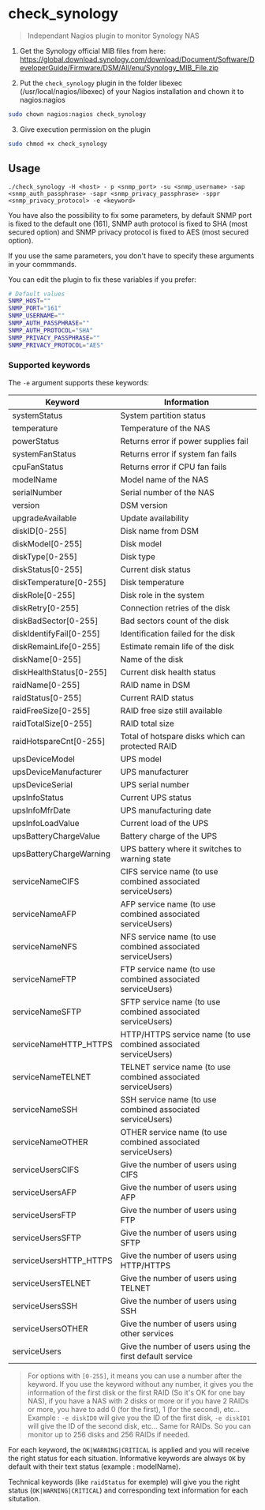 # check_synology
> Independant Nagios plugin to monitor Synology NAS

1. Get the Synology official MIB files from here:
https://global.download.synology.com/download/Document/Software/DeveloperGuide/Firmware/DSM/All/enu/Synology_MIB_File.zip

2. Put the `check_synology` plugin in the folder libexec (/usr/local/nagios/libexec) of your Nagios installation and chown it to nagios:nagios
```bash
sudo chown nagios:nagios check_synology
```
3. Give execution permission on the plugin
```bash
sudo chmod +x check_synology
```

## Usage

```shell
./check_synology -H <host> - p <snmp_port> -su <snmp_username> -sap <snmp_auth_passphrase> -sapr <snmp_privacy_passphrase> -sppr <snmp_privacy_protocol> -e <keyword>
```

You have also the possibility to fix some parameters, by default SNMP port is fixed to the default one (161), SNMP auth protocol is fixed to SHA (most secured option) and SNMP privacy protocol is fixed to AES (most secured option).

If you use the same parameters, you don't have to specify these arguments in your commmands.

You can edit the plugin to fix these variables if you prefer:

```bash
# Default values
SNMP_HOST=""
SNMP_PORT="161"
SNMP_USERNAME=""
SNMP_AUTH_PASSPHRASE=""
SNMP_AUTH_PROTOCOL="SHA"
SNMP_PRIVACY_PASSPHRASE=""
SNMP_PRIVACY_PROTOCOL="AES"
```

### Supported keywords

The `-e` argument supports these keywords:

|Keyword|Information|
|-|-|
|systemStatus|System partition status|
|temperature|Temperature of the NAS|
|powerStatus|Returns error if power supplies fail|
|systemFanStatus|Returns error if system fan fails|
|cpuFanStatus|Returns error if CPU fan fails|
|modelName|Model name of the NAS|
|serialNumber|Serial number of the NAS|
|version|DSM version|
|upgradeAvailable|Update availability|
|diskID[0-255]|Disk name from DSM|
|diskModel[0-255]|Disk model|
|diskType[0-255]|Disk type|
|diskStatus[0-255]|Current disk status|
|diskTemperature[0-255]|Disk temperature|
|diskRole[0-255]|Disk role in the system|
|diskRetry[0-255]|Connection retries of the disk|
|diskBadSector[0-255]|Bad sectors count of the disk|
|diskIdentifyFail[0-255]|Identification failed for the disk|
|diskRemainLife[0-255]|Estimate remain life of the disk|
|diskName[0-255]|Name of the disk|
|diskHealthStatus[0-255]|Current disk health status|
|raidName[0-255]|RAID name in DSM|
|raidStatus[0-255]|Current RAID status|
|raidFreeSize[0-255]|RAID free size still available|
|raidTotalSize[0-255]|RAID total size|
|raidHotspareCnt[0-255]|Total of hotspare disks which can protected RAID|
|upsDeviceModel|UPS model|
|upsDeviceManufacturer|UPS manufacturer|
|upsDeviceSerial|UPS serial number|
|upsInfoStatus|Current UPS status|
|upsInfoMfrDate|UPS manufacturing date|
|upsInfoLoadValue|Current load of the UPS|
|upsBatteryChargeValue|Battery charge of the UPS|
|upsBatteryChargeWarning|UPS battery where it switches to warning state|
|serviceNameCIFS|CIFS service name (to use combined associated serviceUsers)|
|serviceNameAFP|AFP service name (to use combined associated serviceUsers)|
|serviceNameNFS|NFS service name (to use combined associated serviceUsers)|
|serviceNameFTP|FTP service name (to use combined associated serviceUsers)|
|serviceNameSFTP|SFTP service name (to use combined associated serviceUsers)|
|serviceNameHTTP_HTTPS|HTTP/HTTPS service name (to use combined associated serviceUsers)|
|serviceNameTELNET|TELNET service name (to use combined associated serviceUsers)|
|serviceNameSSH|SSH service name (to use combined associated serviceUsers)|
|serviceNameOTHER|OTHER service name (to use combined associated serviceUsers)|
|serviceUsersCIFS|Give the number of users using CIFS|
|serviceUsersAFP|Give the number of users using AFP|
|serviceUsersFTP|Give the number of users using FTP|
|serviceUsersSFTP|Give the number of users using SFTP|
|serviceUsersHTTP_HTTPS|Give the number of users using HTTP/HTTPS|
|serviceUsersTELNET|Give the number of users using TELNET|
|serviceUsersSSH|Give the number of users using SSH|
|serviceUsersOTHER|Give the number of users using other services|
|serviceUsers|Give the number of users using the first default service|
> For options with `[0-255]`, it means you can use a number after the keyword. If you use the keyword without any number, it gives you the information of the first disk or the first RAID (So it's OK for one bay NAS), if you have a NAS with 2 disks or more or if you have 2 RAIDs or more, you have to add 0 (for the first), 1 (for the second), etc...
> Example : `-e diskID0` will give you the ID of the first disk, `-e diskID1` will give the ID of the second disk, etc... Same for RAIDs. So you can monitor up to 256 disks and 256 RAIDs if needed.

For each keyword, the `OK|WARNING|CRITICAL` is applied and you will receive the right status for each situation. Informative keywords are always `OK` by default with their text status (example : modelName).

Technical keywords (like `raidStatus` for exemple) will give you the right status (`OK|WARNING|CRITICAL`) and corresponding text information for each situtation.
